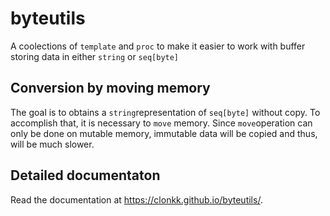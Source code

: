 # byteutils

A coolections of ``template`` and ``proc`` to make it easier to work with buffer storing data in either ``string`` or ``seq[byte]``

## Conversion by moving memory

The goal is to obtains a ``string``representation of ``seq[byte]`` without copy.
To accomplish that, it is necessary to ``move`` memory.
Since ``move``operation can only be done on mutable memory, immutable data will be copied and thus, will be much slower.

## Detailed documentaton

Read the documentation at https://clonkk.github.io/byteutils/.
